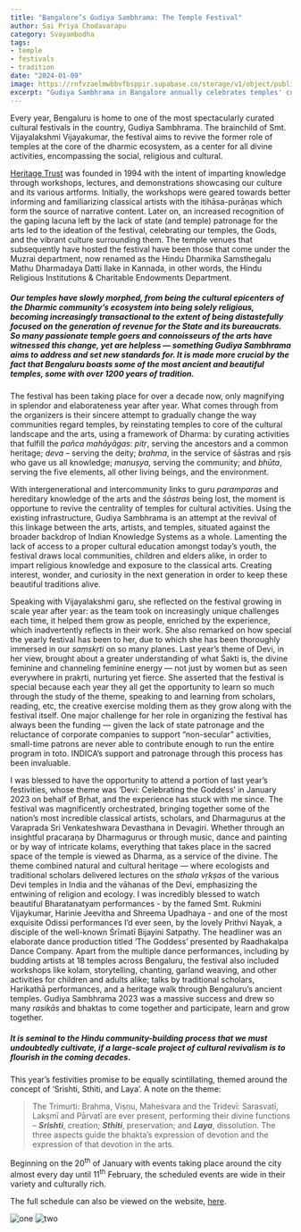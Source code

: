 ```yaml
---
title: "Bangalore’s Gudiya Sambhrama: The Temple Festival"
author: Sai Priya Chodavarapu
category: Svayambodha
tags: 
- temple
- festivals
- tradition
date: "2024-01-09"
image: https://rnfvzaelmwbbvfbsppir.supabase.co/storage/v1/object/public/brhatwebsite/05dhiti/gudiyasambhrama/cover.webp
excerpt: "Gudiya Sambhrama in Bangalore annually celebrates temples' cultural role, aiming to revive their centrality with diverse activities and this year's theme, 'Srishti, Sthiti, and Laya.'"
---
```

Every year, Bengaluru is home to one of the most spectacularly curated cultural festivals in the country, Gudiya Sambhrama. The brainchild of Smt. Vijayalakshmi Vijayakumar, the festival aims to revive the former role of temples at the core of the dharmic ecosystem, as a center for all divine activities, encompassing the social, religious and cultural. 

[Heritage Trust](https://heritageparampara.org/) was founded in 1994 with the intent of imparting knowledge through workshops, lectures, and demonstrations showcasing our culture and its various artforms. Initially, the workshops were geared towards better informing and familiarizing classical artists with the itihāsa-purāṇas which form the source of narrative content. Later on, an increased recognition of the gaping lacuna left by the lack of state (and temple) patronage for the arts led to the ideation of the festival, celebrating our temples, the Gods, and the vibrant culture surrounding them. The temple venues that subsequently have hosted the festival have been those that come under the Muzrai department, now renamed as the Hindu Dharmika Samsthegalu Mathu Dharmadaya Datti Ilake in Kannada, in other words, the Hindu Religious Institutions & Charitable Endowments Department. 

##### Our temples have slowly morphed, from being the cultural epicenters of the Dharmic community’s ecosystem into being solely religious, becoming increasingly transactional to the extent of being distastefully focused on the generation of revenue for the State and its bureaucrats. So many passionate temple goers and connoisseurs of the arts have witnessed this change, yet are helpless — something Gudiya Sambhrama aims to address and set new standards for. It is made more crucial by the fact that Bengaluru boasts some of the most ancient and beautiful temples, some with over 1200 years of tradition.

The festival has been taking place for over a decade now, only magnifying in splendor and elaborateness year after year. What comes through from the organizers is their sincere attempt to gradually change the way communities regard temples, by reinstating temples to core of the cultural landscape and the arts, using a framework of Dharma: by curating activities that fulfill the _pañca mahāyāgas_: _pitṛ_, serving the ancestors and a common heritage; _deva_ – serving the deity; _brahma_, in the service of śāstras and ṛṣis who gave us all knowledge; _manuṣya_, serving the community; and _bhūta_, serving the five elements, all other living beings, and the environment.

With intergenerational and intercommunity links to guru _paramparas_ and hereditary knowledge of the arts and the _śāstras_ being lost, the moment is opportune to revive the centrality of temples for cultural activities. Using the existing infrastructure, Gudiya Sambhrama is an attempt at the revival of this linkage between the arts, artists, and temples, situated against the broader backdrop of Indian Knowledge Systems as a whole. Lamenting the lack of access to a proper cultural education amongst today’s youth, the festival draws local communities, children and elders alike, in order to impart religious knowledge and exposure to the classical arts. Creating interest, wonder, and curiosity in the next generation in order to keep these beautiful traditions alive.

Speaking with Vijayalakshmi garu, she reflected on the festival growing in scale year after year: as the team took on increasingly unique challenges each time, it helped them grow as people, enriched by the experience, which inadvertently reflects in their work. She also remarked on how special the yearly festival has been to her, due to which she has been thoroughly immersed in our _saṃskṛti_ on so many planes.  Last year’s theme of Devi, in her view, brought about a greater understanding of what Śakti is, the divine feminine and channeling feminine energy — not just by women but as seen everywhere in prakṛti, nurturing yet fierce. She asserted that the festival is special because each year they all get the opportunity to learn so much through the study of the theme, speaking to and learning from scholars, reading, etc, the creative exercise molding them as they grow along with the festival itself. One major challenge for her role in organizing the festival has always been the funding — given the lack of state patronage and the reluctance of corporate companies to support “non-secular” activities, small-time patrons are never able to contribute enough to run the entire program in toto. INDICA’s support and patronage through this process has been invaluable.

I was blessed to have the opportunity to attend a portion of last year’s festivities, whose theme was ‘Devi: Celebrating the Goddess’ in January 2023 on behalf of Bṛhat, and the experience has stuck with me since. The festival was magnificently orchestrated, bringing together some of the nation’s most incredible classical artists, scholars, and Dharmagurus at the Varaprada Sri Venkateshwara Devasthana in Devagiri. Whether through an insightful pracaraṇa by Dharmagurus or through music, dance and painting or by way of intricate kolams, everything that takes place in the sacred space of the temple is viewed as Dharma, as a service of the divine. The theme combined natural and cultural heritage — where ecologists and traditional scholars delivered lectures on the _sthala vṛkṣas_ of the various Devi temples in India and the vāhanas of the Devi, emphasizing the entwining of religion and ecology. I was incredibly blessed to watch beautiful Bharatanatyam performances - by the famed Smt. Rukmini Vijaykumar, Harinie Jeevitha and Shreema Upadhaya - and one of the most exquisite Odissi performances I’d ever seen, by the lovely Prithvi Nayak, a disciple of the well-known Śrīmatī Bijayini Satpathy. The headliner was an elaborate dance production titled ‘The Goddess’ presented by Raadhakalpa Dance Company. Apart from the multiple dance performances, including by budding artists at 18 temples across Bengaluru, the festival also included workshops like kolam, storytelling, chanting, garland weaving, and other activities for children and adults alike; talks by traditional scholars, Harikathā performances, and a heritage walk through Bengaluru’s ancient temples. Gudiya Sambhrama 2023 was a massive success and drew so many _rasikās_ and bhaktas to come together and participate, learn and grow together. 

##### It is seminal to the Hindu community-building process that we must undoubtedly cultivate, if a large-scale project of cultural revivalism is to flourish in the coming decades.

This year’s festivities promise to be equally scintillating, themed around the concept of ‘Srishti, Sthiti, and Laya’. A note on the theme: 

>The Trimurti: Brahma, Viṣṇu, Maheśvara and the Tridevī: Sarasvatī, Lakṣmī and Pārvatī are ever present, performing their divine functions – **_Srishti_**, creation; **_Sthiti_**, preservation; and **_Laya_**, dissolution. The three aspects guide the bhakta’s expression of devotion and the expression of that devotion in the arts.

Beginning on the 20<sup class="nonce">th</sup> of January with events taking place around the city almost every day until 11<sup class="nonce">th</sup> February, the scheduled events are wide in their variety and culturally rich.

The full schedule can also be viewed on the website, [here](https://heritageparampara.org/calendar-2/).

<img class="imageclass" src="https://rnfvzaelmwbbvfbsppir.supabase.co/storage/v1/object/public/brhatwebsite/05dhiti/gudiyasambhrama/1.webp" alt="one"/>

<img class="imageclass" src="https://rnfvzaelmwbbvfbsppir.supabase.co/storage/v1/object/public/brhatwebsite/05dhiti/gudiyasambhrama/2.webp" alt="two"/>

<style lang="sass">

.imageclass
	object-fit: contain
	weight: 200px
	height: 400px

</style>
